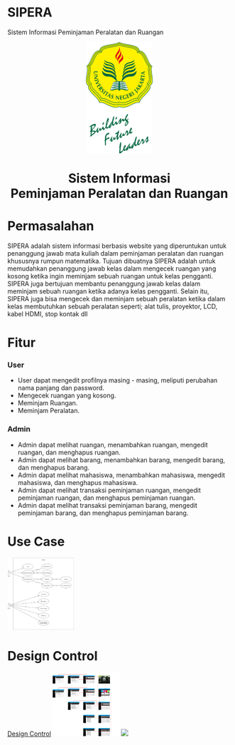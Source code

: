 # SIPERA
Sistem Informasi Peminjaman Peralatan dan Ruangan

<p align="center"> 
    <img src="logo.png" align="center" width="150"></img>
</p>

<h1 align="center"> Sistem Informasi </br> Peminjaman Peralatan dan Ruangan </h1>


# Permasalahan
SIPERA adalah sistem informasi berbasis website yang diperuntukan untuk penanggung jawab mata kuliah dalam peminjaman peralatan dan ruangan khususnya rumpun matematika.
Tujuan dibuatnya SIPERA adalah untuk memudahkan penanggung jawab kelas dalam mengecek ruangan yang kosong ketika ingin meminjam sebuah ruangan untuk kelas pengganti. SIPERA juga bertujuan membantu penanggung jawab kelas dalam meminjam sebuah ruangan ketika adanya kelas pengganti. Selain itu, SIPERA juga bisa mengecek dan meminjam sebuah peralatan ketika dalam kelas membutuhkan sebuah peralatan seperti; alat tulis, proyektor, LCD, kabel HDMI, stop kontak dll

# Fitur

### User
- User dapat mengedit profilnya masing - masing, meliputi perubahan nama panjang dan password.
- Mengecek ruangan yang kosong.
- Meminjam Ruangan.
- Meminjam Peralatan.

### Admin
- Admin dapat melihat ruangan, menambahkan ruangan, mengedit ruangan, dan menghapus ruangan.
- Admin dapat melihat barang, menambahkan barang, mengedit barang, dan menghapus barang.
- Admin dapat melihat mahasiswa, menambahkan mahasiswa, mengedit mahasiswa, dan menghapus mahasiswa.
- Admin dapat melihat transaksi peminjaman ruangan, mengedit peminjaman ruangan, dan menghapus peminjaman ruangan.
- Admin dapat melihat transaksi peminjaman barang, mengedit peminjaman barang, dan menghapus peminjaman barang.

# Use Case

<img src="Diagram/sipera.png" width="150"></img>
# Design Control

[Design Control](Diagram)
<img src="Diagram/design-control-admin.png" width="150"></img>
<img src="Diagram/design-control-user.png" width="150"></img>

